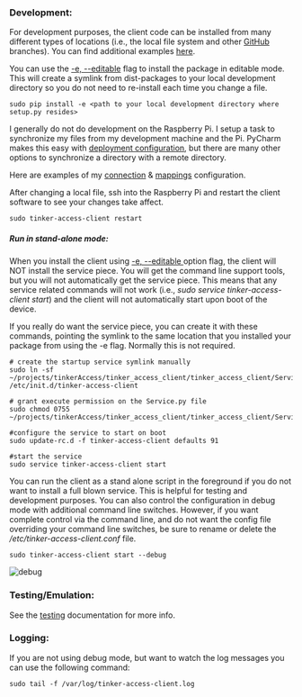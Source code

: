 ### Development:

For development purposes, the client code can be installed from many different types of locations (i.e., the local file system and other [GitHub](https://github.com) branches). You can find additional examples [here](http://www.developerfiles.com/pip-install-from-local-git-repository/).

You can use the [-e, --editable](https://pip.pypa.io/en/latest/reference/pip_install/#cmdoption-e) flag to install the package in editable mode. This will create a symlink from dist-packages to your local development directory so you do not need to re-install each time you change a file.
```
sudo pip install -e <path to your local development directory where setup.py resides>
```

I generally do not do development on the Raspberry Pi. I setup a task to synchronize my files from my development machine and the Pi. PyCharm makes this easy with [deployment configuration](https://www.jetbrains.com/help/phpstorm/2016.3/deployment.html), but there are many other options to synchronize a directory with a remote directory.

Here are examples of my [connection](images/deployment_configuration_connection.png) & [mappings](images/deployment_configuration_mappings.png) configuration.

After changing a local file, ssh into the Raspberry Pi and restart the client software to see your changes take affect.
```
sudo tinker-access-client restart
```

##### Run in stand-alone mode:

When you install the client using [-e, --editable ](https://pip.pypa.io/en/latest/reference/pip_install/#cmdoption-e) option flag, the client will NOT install the service piece. You will get the command line support tools, but you will not automatically get the service piece. This means that any service related commands will not work (i.e., *sudo service tinker-access-client start*) and the client will not automatically start upon boot of the device.

If you really do want the service piece, you can create it with these commands, pointing the symlink to the same location that you installed your package from using the -e flag. Normally this is not required.
```
# create the startup service symlink manually
sudo ln -sf ~/projects/tinkerAccess/tinker_access_client/tinker_access_client/Service.py /etc/init.d/tinker-access-client

# grant execute permission on the Service.py file
sudo chmod 0755 ~/projects/tinkerAccess/tinker_access_client/tinker_access_client/Service.py

#configure the service to start on boot
sudo update-rc.d -f tinker-access-client defaults 91

#start the service
sudo service tinker-access-client start
```

You can run the client as a stand alone script in the foreground if you do not want to install a full blown service. This is helpful for testing and development purposes. You can also control the configuration in debug mode with additional command line switches. However, if you want complete control via the command line, and do not want the config file overriding your command line switches, be sure to rename or delete the */etc/tinker-access-client.conf* file.
```
sudo tinker-access-client start --debug
```

![debug](images/debug_mode.png)

### Testing/Emulation:

See the [testing](/tinker_access_client/tests/README.md) documentation for more info.

### Logging:

If you are not using debug mode, but want to watch the log messages you can use the following command:
```
sudo tail -f /var/log/tinker-access-client.log
```
